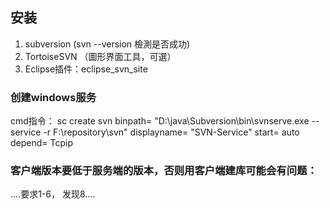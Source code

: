 ## 安装

1. subversion (svn --version 檢測是否成功)
2. TortoiseSVN （圖形界面工具，可選）
3. Eclipse插件：eclipse_svn_site

### 创建windows服务 
cmd指令：
sc create svn binpath= "D:\java\Subversion\bin\svnserve.exe --service -r F:\repository\svn" displayname= "SVN-Service" start= auto depend= Tcpip

### 客户端版本要低于服务端的版本，否则用客户端建库可能会有问题：

....要求1-6， 发现8....

